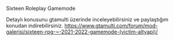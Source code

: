 Sixteen Roleplay Gamemode

Detaylı konusunu gtamulti üzerinde inceleyebilirsiniz ve paylaştığım konudan indirebilirsiniz.
https://www.gtamulti.com/forum/mod-galerisi/sixteen-rpg-~-2021-2022-gamemode-(victim-altyapi)/
